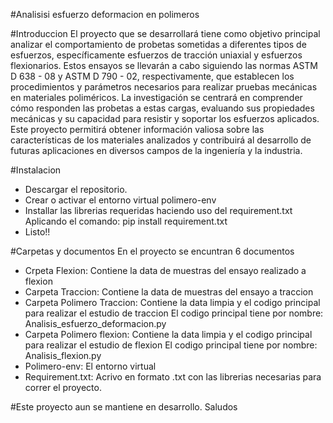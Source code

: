 #Analisisi esfuerzo deformacion en polimeros

#Introduccion
El proyecto que se desarrollará tiene como objetivo principal analizar
el comportamiento de probetas sometidas a diferentes tipos de esfuerzos,
específicamente esfuerzos de tracción uniaxial y esfuerzos flexionarios.
Estos ensayos se llevarán a cabo siguiendo las normas ASTM D 638 - 08 y ASTM D 790 - 02,
respectivamente, que establecen los procedimientos y parámetros necesarios para realizar
pruebas mecánicas en materiales poliméricos. La investigación se centrará en comprender
cómo responden las probetas a estas cargas, evaluando sus propiedades mecánicas y su
capacidad para resistir y soportar los esfuerzos aplicados. Este proyecto permitirá
obtener información valiosa sobre las características de los materiales analizados y
contribuirá al desarrollo de futuras aplicaciones en diversos campos de la ingeniería y la industria.

#Instalacion
- Descargar el repositorio.
- Crear o activar el entorno virtual polimero-env
- Installar las librerias requeridas haciendo uso del requirement.txt
  Aplicando el comando: pip install requirement.txt
- Listo!!

#Carpetas y documentos
En el proyecto se encuntran 6 documentos

- Crpeta Flexion: Contiene la data de muestras del ensayo realizado a flexion
- Carpeta Traccion: Contiene la data de muestras del ensayo a traccion
- Carpeta Polimero Traccion: Contiene la data limpia y el codigo principal para realizar el estudio de traccion
    El codigo principal tiene por nombre: Analisis_esfuerzo_deformacion.py
- Carpeta Polimero flexion: Contiene la data limpia y el codigo principal para realizar el estudio de flexion
    El codigo principal tiene por nombre: Analisis_flexion.py
- Polimero-env: El entorno virtual
- Requirement.txt: Acrivo en formato .txt con las librerias necesarias para correr el proyecto.

#Este proyecto aun se mantiene en desarrollo. Saludos
